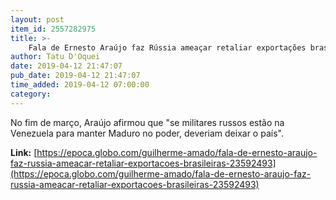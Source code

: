 ```yaml
---
layout: post
item_id: 2557282975
title: >-
    Fala de Ernesto Araújo faz Rússia ameaçar retaliar exportações brasileiras
author: Tatu D'Oquei
date: 2019-04-12 21:47:07
pub_date: 2019-04-12 21:47:07
time_added: 2019-04-12 07:00:00
category: 
---
```


No fim de março, Araújo afirmou que "se militares russos estão na Venezuela para manter Maduro no poder, deveriam deixar o país".

**Link:** [https://epoca.globo.com/guilherme-amado/fala-de-ernesto-araujo-faz-russia-ameacar-retaliar-exportacoes-brasileiras-23592493](https://epoca.globo.com/guilherme-amado/fala-de-ernesto-araujo-faz-russia-ameacar-retaliar-exportacoes-brasileiras-23592493)


